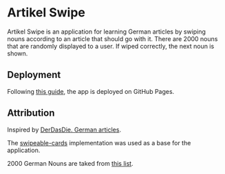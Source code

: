 # Artikel Swipe

Artikel Swipe is an application for learning German articles by swiping nouns according to an article that should go with it. There are 2000 nouns that are randomly displayed to a user. If wiped correctly, the next noun is shown.


## Deployment
Following [this guide](https://gist.github.com/cobyism/4730490), the app is deployed on GitHub Pages.


## Attribution
Inspired by [DerDasDie. German articles](https://apps.apple.com/de/app/derdasdie-german-articles/id6480586707).


The [swipeable-cards](https://codesandbox.io/p/sandbox/swipeable-cards-forked-s362th) implementation was used as a base for the application.

2000 German Nouns are taked from [this list](https://frequencylists.blogspot.com/2015/12/the-2000-most-frequent-german-nouns.html).